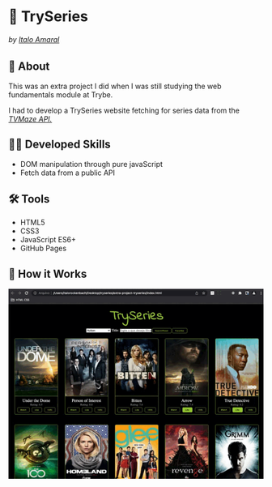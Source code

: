 # :popcorn: TrySeries
###### by _[Italo Amaral](https://www.linkedin.com/in/italo-rockenbach-594082132/)_

## :page_with_curl: About
This was an extra project I did when I was still studying the web fundamentals module at Trybe.

I had to develop a TrySeries website fetching for series data from the _[TVMaze API.](https://www.tvmaze.com/api)_

<!-- ## :memo: Methodologies

* Mobile First
* Kanban
* Scrum -->

## :man_technologist: Developed Skills

* DOM manipulation through pure javaScript
* Fetch data from a public API

## :hammer_and_wrench: Tools

* HTML5
* CSS3
* JavaScript ES6+
* GitHub Pages

## :iphone: How it Works

<img src="./tryseries.gif">